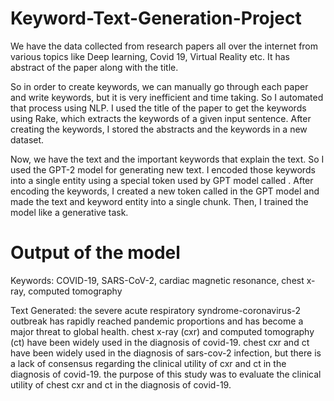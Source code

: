 # Keyword-Text-Generation-Project
We have the data collected from research papers all over the internet from various topics like Deep learning, Covid 19, Virtual Reality etc.
It has abstract of the paper along with the title.

So in order to create keywords, we can manually go through each paper and write keywords, but it is very inefficient and time taking. So I automated that process using NLP. I used the title of the paper to get the keywords using Rake, which extracts the keywords of a given input sentence. After creating the keywords, I stored the abstracts and the keywords in a new dataset.

Now, we have the text and the important keywords that explain the text. So I used the GPT-2 model for generating new text. I encoded those keywords into a single entity using a special token used by GPT model called <sep>. After encoding the keywords, I created a new token called <seperator> in the GPT model and made the text and keyword entity into a single chunk. Then, I trained the model like a generative task.
  
# Output of the model
  
Keywords:  COVID-19, SARS-CoV-2, cardiac magnetic resonance, chest x-ray, computed tomography

Text Generated: the severe acute respiratory syndrome-coronavirus-2 outbreak has rapidly reached pandemic proportions and has become a major threat to global health. chest x-ray (cxr) and computed tomography (ct) have been widely used in the diagnosis of covid-19. chest cxr and ct have been widely used in the diagnosis of sars-cov-2 infection, but there is a lack of consensus regarding the clinical utility of cxr and ct in the diagnosis of covid-19. the purpose of this study was to evaluate the clinical utility of chest cxr and ct in the diagnosis of covid-19.
